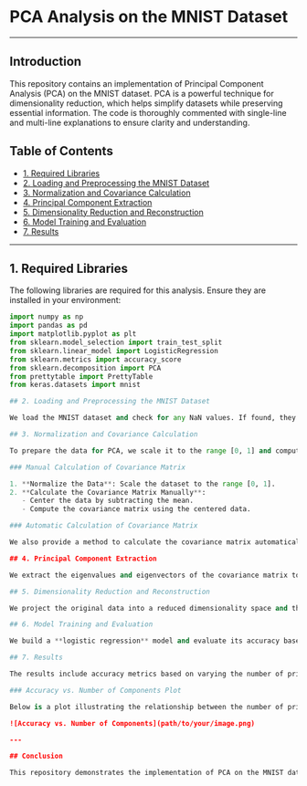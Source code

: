 # PCA Analysis on the MNIST Dataset

---

## Introduction

This repository contains an implementation of Principal Component Analysis (PCA) on the MNIST dataset. 
PCA is a powerful technique for dimensionality reduction, which helps simplify datasets while preserving essential information.
The code is thoroughly commented with single-line and multi-line explanations to ensure clarity and understanding.

## Table of Contents
- [1. Required Libraries](#1-required-libraries)
- [2. Loading and Preprocessing the MNIST Dataset](#2-loading-and-preprocessing-the-mnist-dataset)
- [3. Normalization and Covariance Calculation](#3-normalization-and-covariance-calculation)
- [4. Principal Component Extraction](#4-principal-component-extraction)
- [5. Dimensionality Reduction and Reconstruction](#5-dimensionality-reduction-and-reconstruction)
- [6. Model Training and Evaluation](#6-model-training-and-evaluation)
- [7. Results](#7-results)

---

## 1. Required Libraries

The following libraries are required for this analysis. Ensure they are installed in your environment:

```python
import numpy as np
import pandas as pd
import matplotlib.pyplot as plt
from sklearn.model_selection import train_test_split
from sklearn.linear_model import LogisticRegression
from sklearn.metrics import accuracy_score
from sklearn.decomposition import PCA
from prettytable import PrettyTable
from keras.datasets import mnist

## 2. Loading and Preprocessing the MNIST Dataset

We load the MNIST dataset and check for any NaN values. If found, they are replaced with zeros. The data is then reshaped into 784-dimensional vectors for further processing.

## 3. Normalization and Covariance Calculation

To prepare the data for PCA, we scale it to the range [0, 1] and compute the covariance matrix. The covariance matrix can be calculated both manually and using built-in functions.

### Manual Calculation of Covariance Matrix

1. **Normalize the Data**: Scale the dataset to the range [0, 1].
2. **Calculate the Covariance Matrix Manually**: 
   - Center the data by subtracting the mean.
   - Compute the covariance matrix using the centered data.

### Automatic Calculation of Covariance Matrix

We also provide a method to calculate the covariance matrix automatically using NumPy's built-in functions.

## 4. Principal Component Extraction

We extract the eigenvalues and eigenvectors of the covariance matrix to determine the principal components that explain a satisfactory portion of the variance in the dataset.

## 5. Dimensionality Reduction and Reconstruction

We project the original data into a reduced dimensionality space and then reconstruct the images to visualize the effect of dimensionality reduction.

## 6. Model Training and Evaluation

We build a **logistic regression** model and evaluate its accuracy based on the number of principal components used.

## 7. Results

The results include accuracy metrics based on varying the number of principal components, which are presented in a table format in the notebook.

### Accuracy vs. Number of Components Plot

Below is a plot illustrating the relationship between the number of principal components and the model's accuracy:

![Accuracy vs. Number of Components](path/to/your/image.png)

---

## Conclusion

This repository demonstrates the implementation of PCA on the MNIST dataset, showcasing its effectiveness in reducing dimensionality while maintaining essential information for classification tasks.

